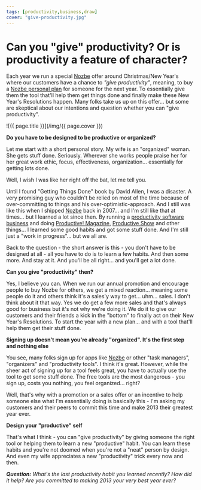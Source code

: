 ```yaml
---
tags: [productivity,business,draw]
cover: "give-productivity.jpg"
---
```


# Can you "give" productivity? Or is productivity a feature of character?

Each year we run a special [Nozbe][n] offer around Christmas/New Year's where our customers have a chance to *"give productivity"*, meaning, to buy a [Nozbe personal plan][ns] for someone for the next year. To essentially give them the tool that'll help them get things done and finally make these New Year's Resolutions happen. Many folks take us up on this offer... but some are skeptical about our intentions and question whether you can "give productivity".

<!--More-->

![{{ page.title }}](/img/{{ page.cover }})

**Do you have to be designed to be productive or organized?**

Let me start with a short personal story. My wife is an "organized" woman. She gets stuff done. Seriously. Wherever she works people praise her for her great work ethic, focus, effectiveness, organization... essentially for getting lots done.

Well, I wish I was like her right off the bat, let me tell you.

Until I found "Getting Things Done" book by David Allen, I was a disaster. A very promising guy who couldn't be relied on most of the time because of over-committing to things and his over-optimistic-approach. And I still was like this when I shipped [Nozbe][n] back in 2007... and I'm still like that at times... but I learned a lot since then. By running a [productivity software business][n] and doing [Productive! Magazine][p], [Productive Show][s] and other things... I learned some good habits and got some stuff done. And I'm still just a "work in progress"... but we all are.

Back to the question - the short answer is this - you don't have to be designed at all - all you have to do is to learn a few habits. And then some more. And stay at it. And you'll be all right... and you'll get a lot done.

**Can you give "productivity" then?**

Yes, I believe you can. When we run our annual promotion and encourage people to buy Nozbe for others, we get a mixed reaction... meaning some people do it and others think it's a sales'y way to get... uhm... sales. I don't think about it that way. Yes we do get a few more sales and that's always good for business but it's not why we're doing it. We do it to give our customers and their friends a kick in the "bottom" to finally act on their New Year's Resolutions. To start the year with a new plan... and with a tool that'll help them get their stuff done.

**Signing up doesn't mean you're already "organized". It's the first step and nothing else**

You see, many folks sign up for apps like [Nozbe][n] or other "task managers", "organizers" and "productivity tools". I think it's great. However, while the sheer act of signing up for a tool feels great, you have to actually use the tool to get some stuff done. The free tools are the most dangerous - you sign up, costs you nothing, you feel organized... right?

Well, that's why with a promotion or a sales offer or an incentive to help someone else what I'm essentially doing is basically this - I'm asking my customers and their peers to commit this time and make 2013 their greatest year ever.

**Design your "productive" self**

That's what I think - you can "give productivity" by giving someone the right tool or helping them to learn a new "productive" habit. You can learn these habits and you're not doomed when you're not a "neat" person by design. And even my wife appreciates a new "productivity" trick every now and then.

***Question:** What's the last productivity habit you learned recently? How did it help? Are you committed to making 2013 your very best year ever?*

[n]: http://www.nozbe.com/
[ns]: http://www.nozbe.com/signup
[p]: /magazine/
[s]: /productive_show
[t]: http://twitter.com/MSliwinski

[n]: https://michael.gratis/nozbe